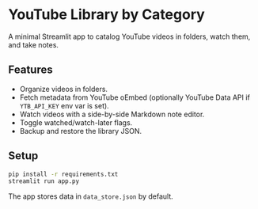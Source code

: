 # YouTube Library by Category

A minimal Streamlit app to catalog YouTube videos in folders, watch them, and take notes.

## Features
- Organize videos in folders.
- Fetch metadata from YouTube oEmbed (optionally YouTube Data API if `YTB_API_KEY` env var is set).
- Watch videos with a side-by-side Markdown note editor.
- Toggle watched/watch-later flags.
- Backup and restore the library JSON.

## Setup
```bash
pip install -r requirements.txt
streamlit run app.py
```

The app stores data in `data_store.json` by default.
